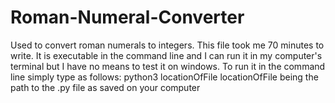 # Roman-Numeral-Converter
Used to convert roman numerals to integers. This file took me 70 minutes to write. It is executable in the command line and I can run it in my computer's terminal but I have no means to test it on windows. To run it in the command line simply type as follows:
python3 locationOfFile
locationOfFile being the path to the .py file as saved on your computer
